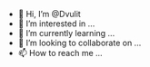 - 👋 Hi, I’m @Dvulit
- 👀 I’m interested in ...
- 🌱 I’m currently learning ...
- 💞️ I’m looking to collaborate on ...
- 📫 How to reach me ...

<!---
Dvulit/Dvulit is a ✨ special ✨ repository because its `README.md` (this file) appears on your GitHub profile.
You can click the Preview link to take a look at your changes.
--->
